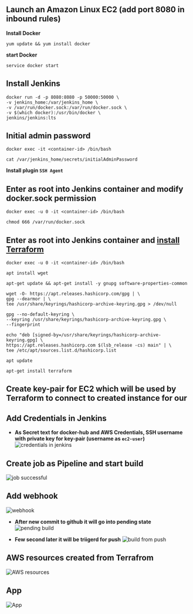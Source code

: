 ## Launch an Amazon Linux EC2 (add port 8080 in inbound rules)
**Install Docker**
```
yum update && yum install docker
```

**start Docker**
```
service docker start
```


## Install Jenkins
```
docker run -d -p 8080:8080 -p 50000:50000 \
-v jenkins_home:/var/jenkins_home \
-v /var/run/docker.sock:/var/run/docker.sock \
-v $(which docker):/usr/bin/docker \
jenkins/jenkins:lts
```


## Initial admin password
```
docker exec -it <container-id> /bin/bash
```
```
cat /var/jenkins_home/secrets/initialAdminPassword
```
**Install plugin `SSH Agent`**


## Enter as root into Jenkins container and modify docker.sock permission
```
docker exec -u 0 -it <container-id> /bin/bash
```
```
chmod 666 /var/run/docker.sock
```


## Enter as root into Jenkins container and [install Terraform](https://developer.hashicorp.com/terraform/tutorials/aws-get-started/install-cli)
```
docker exec -u 0 -it <container-id> /bin/bash
```
```
apt install wget
```
```
apt-get update && apt-get install -y gnupg software-properties-common
```
```
wget -O- https://apt.releases.hashicorp.com/gpg | \
gpg --dearmor | \
tee /usr/share/keyrings/hashicorp-archive-keyring.gpg > /dev/null
```
```
gpg --no-default-keyring \
--keyring /usr/share/keyrings/hashicorp-archive-keyring.gpg \
--fingerprint
```
```
echo "deb [signed-by=/usr/share/keyrings/hashicorp-archive-keyring.gpg] \
https://apt.releases.hashicorp.com $(lsb_release -cs) main" | \
tee /etc/apt/sources.list.d/hashicorp.list
```
```
apt update
```
```
apt-get install terraform
```


## Create key-pair for EC2 which will be used by Terraform to connect to created instance for our


## Add Credentials in Jenkins
- **As Secret text for docker-hub and AWS Credentials, SSH username with private key for key-pair (username as `ec2-user`)**
![credentials in jenkins](https://github.com/anshu049/CI-CD-Pipeline-Setup-for-Dockerized-Application-on-AWS-EC2-with-Terraform/assets/95365748/2e75a587-07e8-4d17-9fbb-4b8937d24948)


## Create job as Pipeline and start build
![job successful](https://github.com/anshu049/CI-CD-Pipeline-Setup-for-Dockerized-Application-on-AWS-EC2-with-Terraform/assets/95365748/05facbf0-fe4f-42a4-a8a1-dc4c006a31bb)


## Add webhook
![webhook](https://github.com/anshu049/CI-CD-Pipeline-Setup-for-Dockerized-Application-on-AWS-EC2-with-Terraform/assets/95365748/df9abd62-da13-4159-9e24-eee37bafa160)

- **After new commit to github it will go into pending state**
![pending build](https://github.com/anshu049/CI-CD-Pipeline-Setup-for-Dockerized-Application-on-AWS-EC2-with-Terraform/assets/95365748/0f3d68dc-0b01-439b-bcca-52138563827d)

- **Few second later it will be triigerd for push**
![build from push](https://github.com/anshu049/CI-CD-Pipeline-Setup-for-Dockerized-Application-on-AWS-EC2-with-Terraform/assets/95365748/c2f2f91d-ac2c-42ef-9ecf-92cc8dc965c9)


## AWS resources created from Terrafrom
![AWS resources](https://github.com/anshu049/CI-CD-Pipeline-Setup-for-Dockerized-Application-on-AWS-EC2-with-Terraform/assets/95365748/d91be25c-cb32-4e78-ba77-1f4dc09efd28)


## App
![App](https://github.com/anshu049/CI-CD-Pipeline-Setup-for-Dockerized-Application-on-AWS-EC2-with-Terraform/assets/95365748/443236b1-54f4-4d9f-83a8-271dc209af34)

